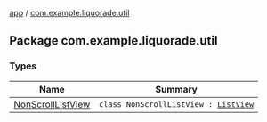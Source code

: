 [app](../index.md) / [com.example.liquorade.util](./index.md)

## Package com.example.liquorade.util

### Types

| Name | Summary |
|---|---|
| [NonScrollListView](-non-scroll-list-view/index.md) | `class NonScrollListView : `[`ListView`](https://developer.android.com/reference/android/widget/ListView.html) |
